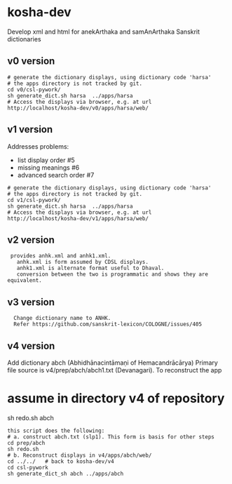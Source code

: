 # kosha-dev
Develop xml and html for anekArthaka and samAnArthaka Sanskrit dictionaries

## v0 version
```
# generate the dictionary displays, using dictionary code 'harsa'
# the apps directory is not tracked by git.
cd v0/csl-pywork/
sh generate_dict.sh harsa  ../apps/harsa
# Access the displays via browser, e.g. at url
http://localhost/kosha-dev/v0/apps/harsa/web/
```

## v1 version
Addresses problems:
* list display order #5
* missing meanings #6
* advanced search order #7
```
# generate the dictionary displays, using dictionary code 'harsa'
# the apps directory is not tracked by git.
cd v1/csl-pywork/
sh generate_dict.sh harsa  ../apps/harsa
# Access the displays via browser, e.g. at url
http://localhost/kosha-dev/v1/apps/harsa/web/
```

## v2 version
```
 provides anhk.xml and anhk1.xml.
   anhk.xml is form assumed by CDSL displays.
   anhk1.xml is alternate format useful to Dhaval.
   conversion between the two is programmatic and shows they are equivalent.
```
## v3 version
```
  Change dictionary name to ANHK.
  Refer https://github.com/sanskrit-lexicon/COLOGNE/issues/405
```
## v4 version
Add dictionary abch (Abhidhānacintāmaṇi of Hemacandrācārya)
Primary file source is v4/prep/abch/abch1.txt  (Devanagari).
To reconstruct the app
# assume in directory v4  of repository
sh redo.sh abch
```
this script does the following:
# a. construct abch.txt (slp1). This form is basis for other steps
cd prep/abch
sh redo.sh
# b. Reconstruct displays in v4/apps/abch/web/
cd ../../   # back to kosha-dev/v4
cd csl-pywork
sh generate_dict_sh abch ../apps/abch
```
